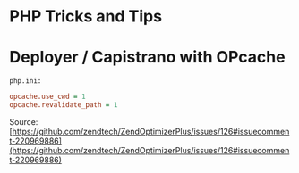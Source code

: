 # PHP Tricks and Tips

Deployer / Capistrano with OPcache
==================================

`php.ini:`
```ini
opcache.use_cwd = 1
opcache.revalidate_path = 1
```
Source: [https://github.com/zendtech/ZendOptimizerPlus/issues/126#issuecomment-220969886](https://github.com/zendtech/ZendOptimizerPlus/issues/126#issuecomment-220969886)
